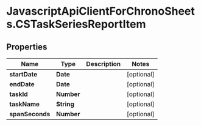 # JavascriptApiClientForChronoSheets.CSTaskSeriesReportItem

## Properties
Name | Type | Description | Notes
------------ | ------------- | ------------- | -------------
**startDate** | **Date** |  | [optional] 
**endDate** | **Date** |  | [optional] 
**taskId** | **Number** |  | [optional] 
**taskName** | **String** |  | [optional] 
**spanSeconds** | **Number** |  | [optional] 


